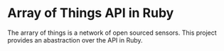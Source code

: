 # Array of Things API in Ruby

The arrary of things is a network of open sourced sensors.  This project provides an abastraction over the API in Ruby.
